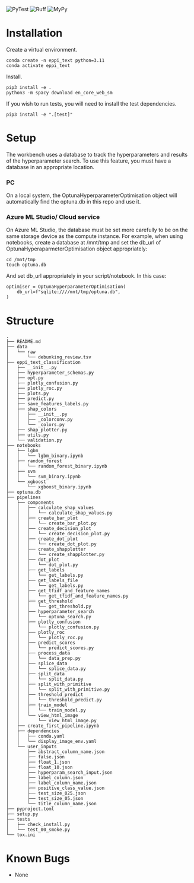![PyTest](https://github.com/samjmolyneux/eppi-text-classification/actions/workflows/pytest_tests.yml/badge.svg)
![Ruff](https://github.com/samjmolyneux/eppi-text-classification/actions/workflows/ruff_test.yml/badge.svg)
![MyPy](https://github.com/samjmolyneux/eppi-text-classification/actions/workflows/mypy_test.yml/badge.svg)

# Installation
Create a virtual environment.
```
conda create -n eppi_text python=3.11
conda activate eppi_text
```
Install.
```
pip3 install -e .
python3 -m spacy download en_core_web_sm
```

If you wish to run tests, you will need to install the test dependencies.
```
pip3 install -e ".[test]" 
```

# Setup
The workbench uses a database to track the hyperparameters and results of the hyperparameter search. To use this feature, you must have a database in an appropriate location.

### PC
On a local system, the OptunaHyperparameterOptimisation object will automatically find the optuna.db in this repo and use it. 

### Azure ML Studio/ Cloud service 
On Azure ML Studio, the database must be set more carefully to be on the same storage device as the compute instance. For example, when using notebooks, create a database at /mnt/tmp and set the db_url of OptunaHyperaparmeterOptimisation object appropriately:

```
cd /mnt/tmp
touch optuna.db
```
And set db_url appropriately in your script/notebook. In this case:
```
optimiser = OptunaHyperparameterOptimisation(
    db_url=f"sqlite:////mnt/tmp/optuna.db",
)
```

# Structure
<!-- directory-structure-start -->
```
.
├── README.md
├── data
│   └── raw
│       └── debunking_review.tsv
├── eppi_text_classification
│   ├── __init__.py
│   ├── hyperparameter_schemas.py
│   ├── opt.py
│   ├── plotly_confusion.py
│   ├── plotly_roc.py
│   ├── plots.py
│   ├── predict.py
│   ├── save_features_labels.py
│   ├── shap_colors
│   │   ├── __init__.py
│   │   ├── _colorconv.py
│   │   └── _colors.py
│   ├── shap_plotter.py
│   ├── utils.py
│   └── validation.py
├── notebooks
│   ├── lgbm
│   │   └── lgbm_binary.ipynb
│   ├── random_forest
│   │   └── random_forest_binary.ipynb
│   ├── svm
│   │   └── svm_binary.ipynb
│   └── xgboost
│       └── xgboost_binary.ipynb
├── optuna.db
├── pipelines
│   ├── components
│   │   ├── calculate_shap_values
│   │   │   └── calculate_shap_values.py
│   │   ├── create_bar_plot
│   │   │   └── create_bar_plot.py
│   │   ├── create_decision_plot
│   │   │   └── create_decision_plot.py
│   │   ├── create_dot_plot
│   │   │   └── create_dot_plot.py
│   │   ├── create_shapplotter
│   │   │   └── create_shapplotter.py
│   │   ├── dot_plot
│   │   │   └── dot_plot.py
│   │   ├── get_labels
│   │   │   └── get_labels.py
│   │   ├── get_labels_file
│   │   │   └── get_labels.py
│   │   ├── get_tfidf_and_feature_names
│   │   │   └── get_tfidf_and_feature_names.py
│   │   ├── get_threshold
│   │   │   └── get_threshold.py
│   │   ├── hyperparameter_search
│   │   │   └── optuna_search.py
│   │   ├── plotly_confusion
│   │   │   └── plotly_confusion.py
│   │   ├── plotly_roc
│   │   │   └── plotly_roc.py
│   │   ├── predict_scores
│   │   │   └── predict_scores.py
│   │   ├── process_data
│   │   │   └── data_prep.py
│   │   ├── splice_data
│   │   │   └── splice_data.py
│   │   ├── split_data
│   │   │   └── split_data.py
│   │   ├── split_with_primitive
│   │   │   └── split_with_primitive.py
│   │   ├── threshold_predict
│   │   │   └── threshold_predict.py
│   │   ├── train_model
│   │   │   └── train_model.py
│   │   └── view_html_image
│   │       └── view_html_image.py
│   ├── create_first_pipeline.ipynb
│   ├── dependencies
│   │   ├── conda.yaml
│   │   └── display_image_env.yaml
│   └── user_inputs
│       ├── abstract_column_name.json
│       ├── false.json
│       ├── float_1.json
│       ├── float_10.json
│       ├── hyperparam_search_input.json
│       ├── label_column.json
│       ├── label_column_name.json
│       ├── positive_class_value.json
│       ├── test_size_025.json
│       ├── test_size_05.json
│       └── title_column_name.json
├── pyproject.toml
├── setup.py
├── tests
│   ├── check_install.py
│   └── test_00_smoke.py
└── tox.ini
```
<!-- directory-structure-end -->

# Known Bugs
- None
